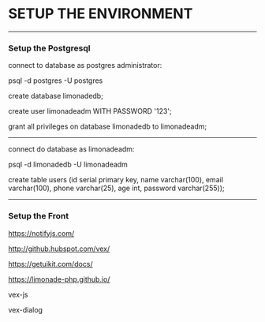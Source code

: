 

# SETUP THE ENVIRONMENT

___

### Setup the Postgresql

connect to database as postgres administrator:

psql -d postgres -U postgres

create database limonadedb;

create user limonadeadm WITH PASSWORD '123';

grant all privileges on database limonadedb to limonadeadm;

___

connect do database as limonadeadm:

psql -d limonadedb -U limonadeadm

create table users (id serial primary key, name varchar(100), email varchar(100), phone varchar(25), age int, password varchar(255));


---

### Setup the Front

https://notifyjs.com/

http://github.hubspot.com/vex/

https://getuikit.com/docs/

https://limonade-php.github.io/

vex-js

vex-dialog